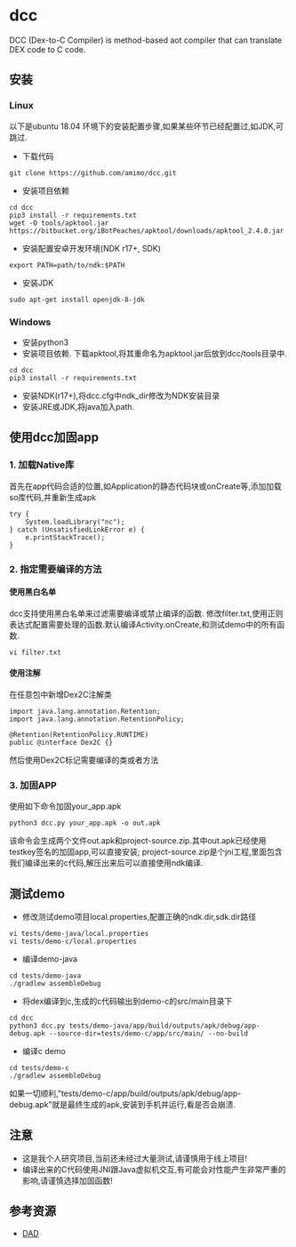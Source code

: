 # dcc
DCC (Dex-to-C Compiler) is method-based aot compiler that can translate DEX code to C code.

## 安装
### Linux
以下是ubuntu 18.04 环境下的安装配置步骤,如果某些环节已经配置过,如JDK,可跳过.
+ 下载代码
```
git clone https://github.com/amimo/dcc.git
```
+ 安装项目依赖
```
cd dcc
pip3 install -r requirements.txt
wget -O tools/apktool.jar https://bitbucket.org/iBotPeaches/apktool/downloads/apktool_2.4.0.jar
```
+ 安装配置安卓开发环境(NDK r17+, SDK)
```
export PATH=path/to/ndk:$PATH
```
+ 安装JDK
```
sudo apt-get install openjdk-8-jdk
```
### Windows
+ 安装python3
+ 安装项目依赖. 下载apktool,将其重命名为apktool.jar后放到dcc/tools目录中.
```
cd dcc
pip3 install -r requirements.txt
```
+ 安装NDK(r17+),将dcc.cfg中ndk_dir修改为NDK安装目录
+ 安装JRE或JDK,将java加入path.

## 使用dcc加固app
### 1. 加载Native库
首先在app代码合适的位置,如Application的静态代码块或onCreate等,添加加载so库代码,并重新生成apk
```
try {
    System.loadLibrary("nc");
} catch (UnsatisfiedLinkError e) {
    e.printStackTrace();
}
```
### 2. 指定需要编译的方法
#### 使用黑白名单
dcc支持使用黑白名单来过滤需要编译或禁止编译的函数.
修改filter.txt,使用正则表达式配置需要处理的函数.默认编译Activity.onCreate,和测试demo中的所有函数.
```
vi filter.txt
```
#### 使用注解
在任意包中新增Dex2C注解类
```
import java.lang.annotation.Retention;
import java.lang.annotation.RetentionPolicy;

@Retention(RetentionPolicy.RUNTIME)
public @interface Dex2C {}
```

然后使用Dex2C标记需要编译的类或者方法

### 3. 加固APP
使用如下命令加固your_app.apk
```
python3 dcc.py your_app.apk -o out.apk
```

该命令会生成两个文件out.apk和project-source.zip.其中out.apk已经使用testkey签名的加固app,可以直接安装;
project-source.zip是个jni工程,里面包含我们编译出来的c代码,解压出来后可以直接使用ndk编译.


## 测试demo
+ 修改测试demo项目local.properties,配置正确的ndk.dir,sdk.dir路径
```
vi tests/demo-java/local.properties
vi tests/demo-c/local.properties
```
+ 编译demo-java
```
cd tests/demo-java
./gradlew assembleDebug
```
+ 将dex编译到c,生成的c代码输出到demo-c的src/main目录下
```
cd dcc
python3 dcc.py tests/demo-java/app/build/outputs/apk/debug/app-debug.apk --source-dir=tests/demo-c/app/src/main/ --no-build
```
+ 编译c demo
```
cd tests/demo-c
./gradlew assembleDebug
```
如果一切顺利,"tests/demo-c/app/build/outputs/apk/debug/app-debug.apk"就是最终生成的apk,安装到手机并运行,看是否会崩溃.

## 注意
+ 这是我个人研究项目,当前还未经过大量测试,请谨慎用于线上项目!
+ 编译出来的C代码使用JNI跟Java虚拟机交互,有可能会对性能产生非常严重的影响,请谨慎选择加固函数!

## 参考资源
+ [DAD](https://github.com/androguard/androguard/tree/master/androguard/decompiler/dad)
